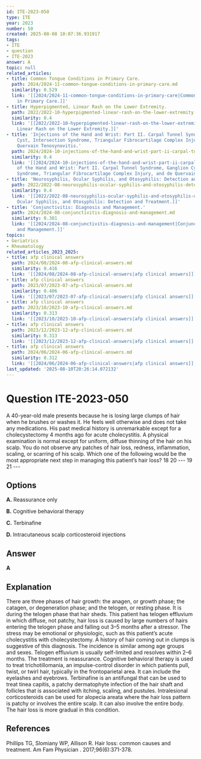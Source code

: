 ```yaml
---
id: ITE-2023-050
type: ITE
year: 2023
number: 50
created: 2025-08-08 10:07:36.931917
tags:
- ITE
- question
- ITE-2023
answer: A
topic: null
related_articles:
- title: Common Tongue Conditions in Primary Care.
  path: 2024/2024-11-common-tongue-conditions-in-primary-care.md
  similarity: 0.529
  link: '[[2024/2024-11-common-tongue-conditions-in-primary-care|Common Tongue Conditions
    in Primary Care.]]'
- title: Hyperpigmented, Linear Rash on the Lower Extremity.
  path: 2022/2022-10-hyperpigmented-linear-rash-on-the-lower-extremity.md
  similarity: 0.4
  link: '[[2022/2022-10-hyperpigmented-linear-rash-on-the-lower-extremity|Hyperpigmented,
    Linear Rash on the Lower Extremity.]]'
- title: 'Injections of the Hand and Wrist: Part II. Carpal Tunnel Syndrome, Ganglion
    Cyst, Intersection Syndrome, Triangular Fibrocartilage Complex Injury, and de
    Quervain Tenosynovitis.'
  path: 2024/2024-10-injections-of-the-hand-and-wrist-part-ii-carpal-tunnel-syndr.md
  similarity: 0.4
  link: '[[2024/2024-10-injections-of-the-hand-and-wrist-part-ii-carpal-tunnel-syndr|Injections
    of the Hand and Wrist: Part II. Carpal Tunnel Syndrome, Ganglion Cyst, Intersection
    Syndrome, Triangular Fibrocartilage Complex Injury, and de Quervain Tenosynovitis.]]'
- title: 'Neurosyphilis, Ocular Syphilis, and Otosyphilis: Detection and Treatment.'
  path: 2022/2022-08-neurosyphilis-ocular-syphilis-and-otosyphilis-detection-and.md
  similarity: 0.4
  link: '[[2022/2022-08-neurosyphilis-ocular-syphilis-and-otosyphilis-detection-and|Neurosyphilis,
    Ocular Syphilis, and Otosyphilis: Detection and Treatment.]]'
- title: 'Conjunctivitis: Diagnosis and Management.'
  path: 2024/2024-08-conjunctivitis-diagnosis-and-management.md
  similarity: 0.381
  link: '[[2024/2024-08-conjunctivitis-diagnosis-and-management|Conjunctivitis: Diagnosis
    and Management.]]'
topics:
- Geriatrics
- Rheumatology
related_articles_2023_2025:
- title: afp clinical answers
  path: 2024/08/2024-08-afp-clinical-answers.md
  similarity: 0.416
  link: '[[2024/08/2024-08-afp-clinical-answers|afp clinical answers]]'
- title: afp clinical answers
  path: 2023/07/2023-07-afp-clinical-answers.md
  similarity: 0.406
  link: '[[2023/07/2023-07-afp-clinical-answers|afp clinical answers]]'
- title: afp clinical answers
  path: 2023/10/2023-10-afp-clinical-answers.md
  similarity: 0.313
  link: '[[2023/10/2023-10-afp-clinical-answers|afp clinical answers]]'
- title: afp clinical answers
  path: 2023/12/2023-12-afp-clinical-answers.md
  similarity: 0.313
  link: '[[2023/12/2023-12-afp-clinical-answers|afp clinical answers]]'
- title: afp clinical answers
  path: 2024/06/2024-06-afp-clinical-answers.md
  similarity: 0.312
  link: '[[2024/06/2024-06-afp-clinical-answers|afp clinical answers]]'
last_updated: '2025-08-10T20:26:14.072132'
---
```


# Question ITE-2023-050

A 40-year-old male presents because he is losing large clumps of hair when he brushes or washes it. He feels well otherwise and does not take any medications. His past medical history is unremarkable except for a cholecystectomy 4 months ago for acute cholecystitis. A physical examination is normal except for uniform, diffuse thinning of the hair on his scalp. You do not observe any patches of hair loss, redness, inflammation, scaling, or scarring of his scalp. Which one of the following would be the most appropriate next step in managing this patient’s hair loss? 18 20 --- 19 21 ---

## Options

**A.** Reassurance only

**B.** Cognitive behavioral therapy

**C.** Terbinafine

**D.** Intracutaneous scalp corticosteroid injections

## Answer

**A**

## Explanation

There are three phases of hair growth: the anagen, or growth phase; the catagen, or degeneration phase; and the telogen, or resting phase. It is during the telogen phase that hair sheds. This patient has telogen effluvium in which diffuse, not patchy, hair loss is caused by large numbers of hairs entering the telogen phase and falling out 3–5 months after a stressor. The stress may be emotional or physiologic, such as this patient’s acute cholecystitis with cholecystectomy. A history of hair coming out in clumps is suggestive of this diagnosis. The incidence is similar among age groups and sexes. Telogen effluvium is usually self-limited and resolves within 2–6 months. The treatment is reassurance. Cognitive behavioral therapy is used to treat trichotillomania, an impulse-control disorder in which patients pull, twist, or twirl hair, typically in the frontoparietal area. It can include the eyelashes and eyebrows. Terbinafine is an antifungal that can be used to treat tinea capitis, a patchy dermatophyte infection of the hair shaft and follicles that is associated with itching, scaling, and pustules. Intralesional corticosteroids can be used for alopecia areata where the hair loss pattern is patchy or involves the entire scalp. It can also involve the entire body. The hair loss is more gradual in this condition.

## References

Phillips TG, Slomiany WP, Allison R. Hair loss: common causes and treatment. Am Fam Physician . 2017;96(6):371-378.
